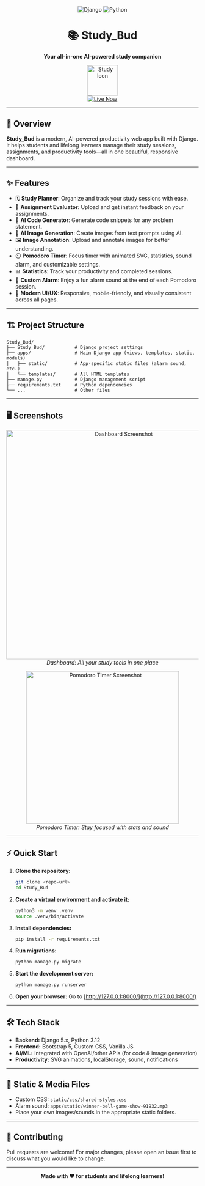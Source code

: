 <div align="center">
  <img src="https://img.shields.io/badge/Django-5.x-green?style=flat-square&logo=django" alt="Django">
  <img src="https://img.shields.io/badge/Python-3.12-blue?style=flat-square&logo=python" alt="Python">
  <h1>📚 Study_Bud</h1>
  <p><b>Your all-in-one AI-powered study companion</b></p>
  <img src="https://github.com/user-attachments/assets/64328b3c-1383-4585-976c-f12f1f9543c8" width="80" alt="Study Icon"/>

<br>
<a href="https://studybud.avsaikrishna.com/" target="_blank">
   <img src="https://img.shields.io/badge/Live%20Now-Click%20Here-brightgreen?style=for-the-badge&logo=google-chrome" alt="Live Now">
</a>
</div>

---

## 🚀 Overview

<b>Study_Bud</b> is a modern, AI-powered productivity web app built with Django. It helps students and lifelong learners manage their study sessions, assignments, and productivity tools—all in one beautiful, responsive dashboard.

---

## ✨ Features

- 🗓️ <b>Study Planner</b>: Organize and track your study sessions with ease.
- 📝 <b>Assignment Evaluator</b>: Upload and get instant feedback on your assignments.
- 🤖 <b>AI Code Generator</b>: Generate code snippets for any problem statement.
- 🎨 <b>AI Image Generation</b>: Create images from text prompts using AI.
- 🖼️ <b>Image Annotation</b>: Upload and annotate images for better understanding.
- ⏲️ <b>Pomodoro Timer</b>: Focus timer with animated SVG, statistics, sound alarm, and customizable settings.
- 📊 <b>Statistics</b>: Track your productivity and completed sessions.
- 🔔 <b>Custom Alarm</b>: Enjoy a fun alarm sound at the end of each Pomodoro session.
- 🌙 <b>Modern UI/UX</b>: Responsive, mobile-friendly, and visually consistent across all pages.

---

## 🏗️ Project Structure

```
Study_Bud/
├── Study_Bud/           # Django project settings
├── apps/                # Main Django app (views, templates, static, models)
│   ├── static/          # App-specific static files (alarm sound, etc.)
│   └── templates/       # All HTML templates
├── manage.py            # Django management script
├── requirements.txt     # Python dependencies
└── ...                  # Other files
```

---

## 🖥️ Screenshots

<p align="center">
  <img src="https://github.com/user-attachments/assets/a4da649a-7b39-42e0-9630-f106fef44fda" width="600" alt="Dashboard Screenshot"/>
  <br><i>Dashboard: All your study tools in one place</i>
</p>
<p align="center">
  <img src="https://github.com/user-attachments/assets/860914bc-f36e-4324-8327-4cb89245d550" width="400" alt="Pomodoro Timer Screenshot"/>
  <br><i>Pomodoro Timer: Stay focused with stats and sound</i>
</p>

---

## ⚡ Quick Start

1. <b>Clone the repository:</b>
   ```bash
   git clone <repo-url>
   cd Study_Bud
   ```
2. <b>Create a virtual environment and activate it:</b>
   ```bash
   python3 -m venv .venv
   source .venv/bin/activate
   ```
3. <b>Install dependencies:</b>
   ```bash
   pip install -r requirements.txt
   ```
4. <b>Run migrations:</b>
   ```bash
   python manage.py migrate
   ```
5. <b>Start the development server:</b>
   ```bash
   python manage.py runserver
   ```
6. <b>Open your browser:</b> Go to [http://127.0.0.1:8000/](http://127.0.0.1:8000/)

---

## 🛠️ Tech Stack

- <b>Backend:</b> Django 5.x, Python 3.12
- <b>Frontend:</b> Bootstrap 5, Custom CSS, Vanilla JS
- <b>AI/ML:</b> Integrated with OpenAI/other APIs (for code & image generation)
- <b>Productivity:</b> SVG animations, localStorage, sound, notifications

---

## 📁 Static & Media Files

- Custom CSS: `static/css/shared-styles.css`
- Alarm sound: `apps/static/winner-bell-game-show-91932.mp3`
- Place your own images/sounds in the appropriate static folders.

---

## 🤝 Contributing

Pull requests are welcome! For major changes, please open an issue first to discuss what you would like to change.

---

<div align="center">
  <b>Made with ❤️ for students and lifelong learners!</b>
</div>
